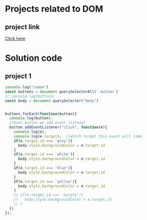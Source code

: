 # Projects related to DOM

## project link
[Click here](https://stackblitz.com/edit/stackblitz-starters-lvruf4hx?file=index.html)

# Solution code

## project 1

```javascript
console.log("suman")
const buttons = document.querySelectorAll('.button')
// console.log(buttons)
const body = document.querySelector("body")


buttons.forEach(function(button){
  console.log(button);
  //Each button we add event listener
  button.addEventListener("click", function(e){
    console.log(e);
    console.log(e.target);  //which target this event will come
    if(e.target.id === 'grey'){
      body.style.backgroundColor = e.target.id
    } 
    if(e.target.id === 'white'){
      body.style.backgroundColor = e.target.id
    } 
    if(e.target.id === 'blue'){
      body.style.backgroundColor = e.target.id
    } 
    if(e.target.id === 'yellow'){
      body.style.backgroundColor = e.target.id
    } 
    // if(e.target.id === 'purple'){
    //   body.style.backgroundColor = e.target.id
    // } 
  })
});

```